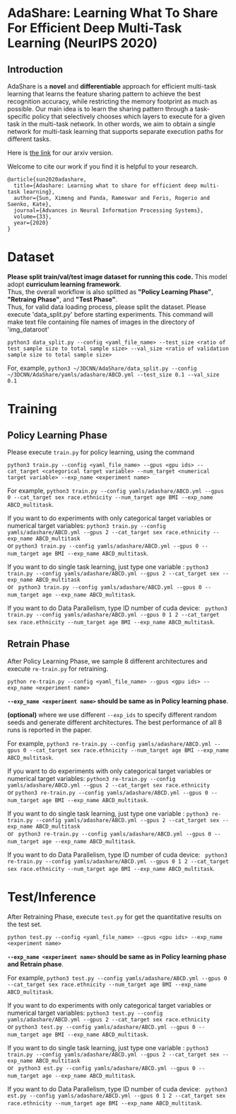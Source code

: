 # AdaShare: Learning What To Share For Efficient Deep Multi-Task Learning (NeurIPS 2020)

## Introduction


AdaShare is a **novel** and **differentiable** approach for efficient multi-task
learning that learns the feature sharing pattern to achieve the best recognition accuracy, while
restricting the memory footprint as much as possible. Our main idea is to learn the sharing pattern
through a task-specific policy that selectively chooses which layers to execute for a given task in
the multi-task network. In other words, we aim to obtain a single network for multi-task learning
that supports separate execution paths for different tasks.

Here is [the link](https://arxiv.org/pdf/1911.12423.pdf) for our arxiv version. 

Welcome to cite our work if you find it is helpful to your research.
```
@article{sun2020adashare,
  title={Adashare: Learning what to share for efficient deep multi-task learning},
  author={Sun, Ximeng and Panda, Rameswar and Feris, Rogerio and Saenko, Kate},
  journal={Advances in Neural Information Processing Systems},
  volume={33},
  year={2020}
}
```

# Dataset 
**Please split train/val/test image dataset for running this code.**
This model adopt **curriculum learning framework**.  
Thus, the overall workflow is also splitted as  **"Policy Learning Phase"**, **"Retraing Phase"**, and **"Test Phase"**.  
Thus, for valid data loading process, please split the dataset.
Please execute 'data_split.py' before starting experiments. 
This command will make text file containing file names of images in the directory of 'img_dataroot'

```
python3 data_split.py --config <yaml_file_name> --test_size <ratio of test sample size to total sample size> --val_size <ratio of validation sample size to total sample size>
``` 
For, example, `python3 ~/3DCNN/AdaShare/data_split.py --config ~/3DCNN/AdaShare/yamls/adashare/ABCD.yml --test_size 0.1 --val_size 0.1`

# Training
## Policy Learning Phase
Please execute `train.py` for policy learning, using the command 
```
python3 train.py --config <yaml_file_name> --gpus <gpu ids> --cat_target <categorical target variable> --num_target <numerical target variable> --exp_name <experiment name>
```
For example, `python3 train.py --config yamls/adashare/ABCD.yml --gpus 0 --cat_target sex race.ethnicity --num_target age BMI --exp_name ABCD_multitask`.

If you want to do experiments with only categorical target variables or numerical target variables: `python3 train.py --config yamls/adashare/ABCD.yml --gpus 2 --cat_target sex race.ethnicity --exp_name ABCD_multitask`  
or  `python3 train.py --config yamls/adashare/ABCD.yml --gpus 0 --num_target age BMI --exp_name ABCD_multitask`. 
  
If you want to do single task learning, just type one variable :  `python3 train.py --config yamls/adashare/ABCD.yml --gpus 2 --cat_target sex --exp_name ABCD_multitask`  
or ` python3 train.py --config yamls/adashare/ABCD.yml --gpus 0 --num_target age --exp_name ABCD_multitask`.  
  
If you want to do Data Parallelism, type ID number of cuda device: ` python3 train.py --config yamls/adashare/ABCD.yml --gpus 0 1 2 --cat_target sex race.ethnicity --num_target age BMI --exp_name ABCD_multitask`.
  
  
## Retrain Phase
After Policy Learning Phase, we sample 8 different architectures and execute `re-train.py` for retraining.
```
python re-train.py --config <yaml_file_name> --gpus <gpu ids> --exp_name <experiment name>
```
**`--exp_name <experiment name>` should be same as in Policy learning phase**.  

**(optional)** where we use different `--exp_ids` to specify different random seeds and generate different architectures. The best performance of all 8 runs is reported in the paper.

For example, `python3 re-train.py --config yamls/adashare/ABCD.yml --gpus 0 --cat_target sex race.ethnicity --num_target age BMI --exp_name ABCD_multitask`.

If you want to do experiments with only categorical target variables or numerical target variables: `python3 re-train.py --config yamls/adashare/ABCD.yml --gpus 2 --cat_target sex race.ethnicity`  
or  `python3 re-train.py --config yamls/adashare/ABCD.yml --gpus 0 --num_target age BMI --exp_name ABCD_multitask`. 
  
If you want to do single task learning, just type one variable :  `python3 re-train.py --config yamls/adashare/ABCD.yml --gpus 2 --cat_target sex --exp_name ABCD_multitask`  
or ` python3 re-train.py --config yamls/adashare/ABCD.yml --gpus 0 --num_target age --exp_name ABCD_multitask`.  
  
If you want to do Data Parallelism, type ID number of cuda device: ` python3 re-train.py --config yamls/adashare/ABCD.yml --gpus 0 1 2 --cat_target sex race.ethnicity --num_target age BMI --exp_name ABCD_multitask`.




# Test/Inference
After Retraining Phase, execute `test.py` for get the quantitative results on the test set. 
```
python test.py --config <yaml_file_name> --gpus <gpu ids> --exp_name <experiment name>
```
**`--exp_name <experiment name>` should be same as in Policy learning phase and Retrain phase**.  

For example, `python3 test.py --config yamls/adashare/ABCD.yml --gpus 0 --cat_target sex race.ethnicity --num_target age BMI --exp_name ABCD_multitask`.

If you want to do experiments with only categorical target variables or numerical target variables: `python3 test.py --config yamls/adashare/ABCD.yml --gpus 2 --cat_target sex race.ethnicity`  
or  `python3 test.py --config yamls/adashare/ABCD.yml --gpus 0 --num_target age BMI --exp_name ABCD_multitask`. 
  
If you want to do single task learning, just type one variable :  `python3 train.py --config yamls/adashare/ABCD.yml --gpus 2 --cat_target sex --exp_name ABCD_multitask`  
or ` python3 est.py --config yamls/adashare/ABCD.yml --gpus 0 --num_target age --exp_name ABCD_multitask`.  
  
If you want to do Data Parallelism, type ID number of cuda device: ` python3 est.py --config yamls/adashare/ABCD.yml --gpus 0 1 2 --cat_target sex race.ethnicity --num_target age BMI --exp_name ABCD_multitask`.




